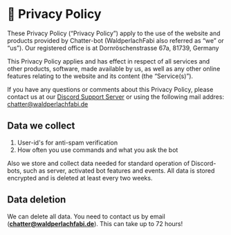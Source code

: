 # 🔏 Privacy Policy

These Privacy Policy (“Privacy Policy”) apply to the use of the website and products provided by Chatter-bot (WaldperlachFabi also referred as “we” or “us”). Our registered office is at Dornröschenstrasse 67a, 81739, Germany

This Privacy Policy applies and has effect in respect of all services and other products, software, made available by us, as well as any other online features relating to the website and its content (the “Service(s)”).

If you have any questions or comments about this Privacy Policy, please contact us at our [Discord Support Server](https://discord.gg/x77gzCZAQU) or using the following mail addres: [chatter@waldperlachfabi.de](mailto:chatter@waldperlachfabi.de)

## **Data we collect**

1. User-id's for anti-spam verification
2. How often you use commands and what you ask the bot

Also we store and collect data needed for standard operation of Discord-bots, such as server, activated bot features and events. All data is stored encrypted and is deleted at least every two weeks.

## Data deletion

We can delete all data. You need to contact us by email (**chatter@waldperlachfabi.de**). This can take up to 72 hours!

